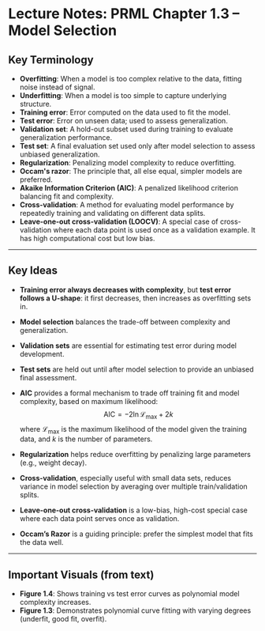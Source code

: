 # Lecture Notes: PRML Chapter 1.3 – Model Selection

## Key Terminology

- **Overfitting**: When a model is too complex relative to the data, fitting noise instead of signal.
- **Underfitting**: When a model is too simple to capture underlying structure.
- **Training error**: Error computed on the data used to fit the model.
- **Test error**: Error on unseen data; used to assess generalization.
- **Validation set**: A hold-out subset used during training to evaluate generalization performance.
- **Test set**: A final evaluation set used only after model selection to assess unbiased generalization.
- **Regularization**: Penalizing model complexity to reduce overfitting.
- **Occam's razor**: The principle that, all else equal, simpler models are preferred.
- **Akaike Information Criterion (AIC)**: A penalized likelihood criterion balancing fit and complexity.
- **Cross-validation**: A method for evaluating model performance by repeatedly training and validating on different data splits.
- **Leave-one-out cross-validation (LOOCV)**: A special case of cross-validation where each data point is used once as a validation example. It has high computational cost but low bias.

---

## Key Ideas

- **Training error always decreases with complexity**, but **test error follows a U-shape**: it first decreases, then increases as overfitting sets in.
- **Model selection** balances the trade-off between complexity and generalization.
- **Validation sets** are essential for estimating test error during model development.
- **Test sets** are held out until after model selection to provide an unbiased final assessment.
- **AIC** provides a formal mechanism to trade off training fit and model complexity, based on maximum likelihood:
  $$
  \mathrm{AIC} = -2 \ln \mathcal{L}_{\text{max}} + 2k
  $$
  where $\mathcal{L}_{\text{max}}$ is the maximum likelihood of the model given the training data, and $k$ is the number of parameters.

- **Regularization** helps reduce overfitting by penalizing large parameters (e.g., weight decay).
- **Cross-validation**, especially useful with small data sets, reduces variance in model selection by averaging over multiple train/validation splits.
- **Leave-one-out cross-validation** is a low-bias, high-cost special case where each data point serves once as validation.
- **Occam’s Razor** is a guiding principle: prefer the simplest model that fits the data well.

---

## Important Visuals (from text)

- **Figure 1.4**: Shows training vs test error curves as polynomial model complexity increases.
- **Figure 1.3**: Demonstrates polynomial curve fitting with varying degrees (underfit, good fit, overfit).
